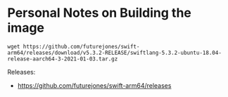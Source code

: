 # Personal Notes on Building the image

```
wget https://github.com/futurejones/swift-arm64/releases/download/v5.3.2-RELEASE/swiftlang-5.3.2-ubuntu-18.04-release-aarch64-3-2021-01-03.tar.gz
```

Releases:

- https://github.com/futurejones/swift-arm64/releases
